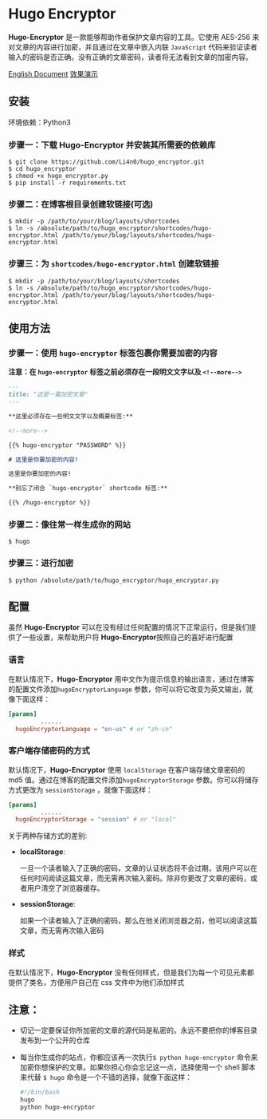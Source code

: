 # Hugo Encryptor

**Hugo-Encryptor** 是一款能够帮助作者保护文章内容的工具。它使用 AES-256 来对文章的内容进行加密，并且通过在文章中嵌入内联 `JavaScript` 代码来验证读者输入的密码是否正确。没有正确的文章密码，读者将无法看到文章的加密内容。

[English Document](./README.md) [效果演示](https://blog.0e1.top/post/2019/03/this-is-hugo-encryptor/)

## 安装

环境依赖：Python3

### 步骤一：下载 Hugo-Encryptor 并安装其所需要的依赖库

    $ git clone https://github.com/Li4n0/hugo_encryptor.git
    $ cd hugo_encryptor
    $ chmod +x hugo_encryptor.py
    $ pip install -r requirements.txt

### 步骤二：在博客根目录创建软链接(可选)

    $ mkdir -p /path/to/your/blog/layouts/shortcodes
    $ ln -s /absolute/path/to/hugo_encryptor/shortcodes/hugo-encryptor.html /path/to/your/blog/layouts/shortcodes/hugo-encryptor.html

### 步骤三：为 `shortcodes/hugo-encryptor.html` 创建软链接

    $ mkdir -p /path/to/your/blog/layouts/shortcodes
    $ ln -s /absolute/path/to/hugo_encryptor/shortcodes/hugo-encryptor.html /path/to/your/blog/layouts/shortcodes/hugo-encryptor.html


## 使用方法

### 步骤一：使用 `hugo-encryptor` 标签包裹你需要加密的内容

**注意：在 `hugo-encryptor` 标签之前必须存在一段明文文字以及 `<!--more-->`**

```markdown
---
title: "这是一篇加密文章"
---

**这里必须存在一些明文文字以及概要标签:**

<!--more-->

{{% hugo-encryptor "PASSWORD" %}}

# 这里是你要加密的内容!

这里是你要加密的内容!

**别忘了闭合 `hugo-encryptor` shortcode 标签:**

{{% /hugo-encryptor %}}
```

### 步骤二：像往常一样生成你的网站

    $ hugo

### 步骤三：进行加密

    $ python /absolute/path/to/hugo_encryptor/hugo_encryptor.py


## 配置

虽然 **Hugo-Encryptor** 可以在没有经过任何配置的情况下正常运行，但是我们提供了一些设置，来帮助用户将 **Hugo-Encryptor**按照自己的喜好进行配置

### 语言

在默认情况下，**Hugo-Encryptor** 用中文作为提示信息的输出语言，通过在博客的配置文件添加`hugoEncryptorLanguage` 参数，你可以将它改变为英文输出，就像下面这样：

```toml
[params]
 		 ......
  hugoEncryptorLanguage = "en-us" # or "zh-cn"
```

### 客户端存储密码的方式

默认情况下，**Hugo-Encryptor** 使用 `localStorage` 在客户端存储文章密码的 md5 值。通过在博客的配置文件添加`hugoEncryptorStorage` 参数。你可以将储存方式更改为 `sessionStorage` ，就像下面这样：

```toml
[params]
 		 ......
  hugoEncryptorStorage = "session" # or "local"
```

关于两种存储方式的差别:

- **localStorage**:

  一旦一个读者输入了正确的密码，文章的认证状态将不会过期，该用户可以在任何时间阅读这篇文章，而无需再次输入密码。除非你更改了文章的密码，或者用户清空了浏览器缓存。

- **sessionStorage**:

  如果一个读者输入了正确的密码，那么在他关闭浏览器之前，他可以阅读这篇文章，而无需再次输入密码

  

### 样式

在默认情况下，**Hugo-Encryptor** 没有任何样式，但是我们为每一个可见元素都提供了类名，方便用户自己在 css 文件中为他们添加样式

## 注意：

- 切记一定要保证你所加密的文章的源代码是私密的。永远不要把你的博客目录发布到一个公开的仓库

- 每当你生成你的站点，你都应该再一次执行`$ python hugo-encryptor` 命令来加密你想保护的文章。如果你担心你会忘记这一点，选择使用一个 shell 脚本来代替 `$ hugo` 命令是一个不错的选择，就像下面这样：

  ```bash
  #!/bin/bash
  hugo
  python hugo-encryptor
  ```

  

